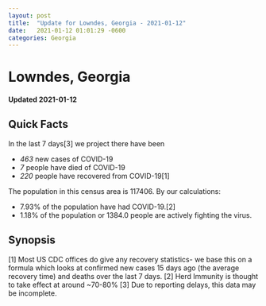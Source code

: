 ```yaml
---
layout: post
title:  "Update for Lowndes, Georgia - 2021-01-12"
date:   2021-01-12 01:01:29 -0600
categories: Georgia
---
```


# Lowndes, Georgia
#### Updated 2021-01-12

## Quick Facts

In the last 7 days[3] we project there have been
- *463* new cases of COVID-19
- *7* people have died of COVID-19
- *220* people have recovered from COVID-19[1]

The population in this census area is 117406. By our calculations:
- 7.93% of the population have had COVID-19.[2]
- 1.18% of the population or 1384.0 people are actively fighting the virus.

## Synopsis




[1] Most US CDC offices do give any recovery statistics- we base this on a formula which looks at confirmed new cases
15 days ago (the average recovery time) and deaths over the last 7 days.
[2] Herd Immunity is thought to take effect at around ~70-80%
[3] Due to reporting delays, this data may be incomplete. 
    